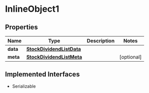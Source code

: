 

# InlineObject1


## Properties

Name | Type | Description | Notes
------------ | ------------- | ------------- | -------------
**data** | [**StockDividendListData**](StockDividendListData.md) |  | 
**meta** | [**StockDividendListMeta**](StockDividendListMeta.md) |  |  [optional]


## Implemented Interfaces

* Serializable


